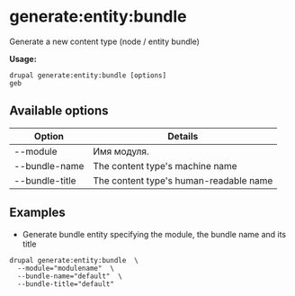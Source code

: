 # generate:entity:bundle
Generate a new content type (node / entity bundle)

**Usage:**
```
drupal generate:entity:bundle [options]
geb
```

## Available options
Option | Details
-------|-------------
--module | Имя модуля.
--bundle-name | The content type's machine name
--bundle-title | The content type's human-readable name

## Examples
* Generate bundle entity specifying the module, the bundle name and its title
```
drupal generate:entity:bundle  \
  --module="modulename"  \
  --bundle-name="default"  \
  --bundle-title="default"
```
